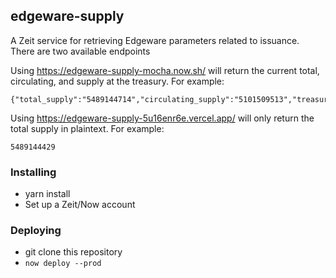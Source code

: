 ## edgeware-supply

A Zeit service for retrieving Edgeware parameters related to issuance. There are two available endpoints

Using https://edgeware-supply-mocha.now.sh/ will return the current total, circulating, and supply at the treasury. For example:

```
{"total_supply":"5489144714","circulating_supply":"5101509513","treasury_supply":"387635201"}
```


Using https://edgeware-supply-5u16enr6e.vercel.app/ will only return the total supply in plaintext. For example:

```
5489144429
```

### Installing

- yarn install
- Set up a Zeit/Now account

### Deploying

- git clone this repository
- `now deploy --prod`
